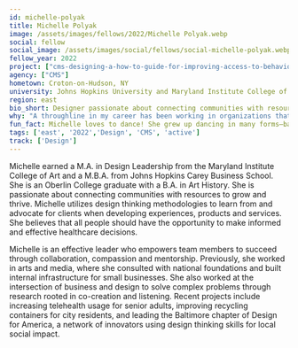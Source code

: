 ```yaml
---
id: michelle-polyak
title: Michelle Polyak
image: /assets/images/fellows/2022/Michelle Polyak.webp
social: fellow
social_image: /assets/images/social/fellows/social-michelle-polyak.webp
fellow_year: 2022
project: ["cms-designing-a-how-to-guide-for-improving-access-to-behavioral-health-care-and-support"]
agency: ["CMS"]
hometown: Croton-on-Hudson, NY
university: Johns Hopkins University and Maryland Institute College of Art
region: east
bio_short: Designer passionate about connecting communities with resources to grow and thrive 
why: "A throughline in my career has been working in organizations that are mission-oriented. While in graduate school, I learned more about careers within the federal government and I became excited about the prospect of modernizing products and services that serve the American public."
fun_fact: Michelle loves to dance! She grew up dancing in many forms—ballet, jazz, tap and hip-hop— starting from the age of three. Music and dance continue to bring her joy!
tags: ['east', '2022','Design', 'CMS', 'active']
track: ['Design']
---
```


Michelle earned a M.A. in Design Leadership from the Maryland Institute College of Art and a M.B.A. from Johns Hopkins Carey Business School. She is an Oberlin College graduate with a B.A. in Art History. She is passionate about connecting communities with resources to grow and thrive. Michelle utilizes design thinking methodologies to learn from and advocate for clients when developing experiences, products and services. She believes that all people should have the opportunity to make informed and effective healthcare decisions. 

Michelle is an effective leader who empowers team members to succeed through collaboration, compassion and mentorship. Previously, she worked in arts and media, where she consulted with national foundations and built internal infrastructure for small businesses. She also worked at the intersection of business and design to solve complex problems through research rooted in co-creation and listening. Recent projects include increasing telehealth usage for senior adults, improving recycling containers for city residents, and leading the Baltimore chapter of Design for America, a network of innovators using design thinking skills for local social impact. 
